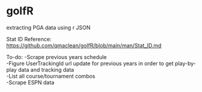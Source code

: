 # golfR
extracting PGA data using r JSON

Stat ID Reference: https://github.com/qmaclean/golfR/blob/main/man/Stat_ID.md


To-do:
-Scrape previous years schedule \
-Figure UserTrackingId url update for previous years in order to get play-by-play data and tracking data \
-List all course/tournament combos \
-Scrape ESPN data 

